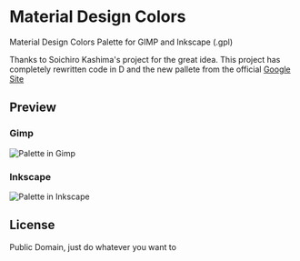 # Material Design Colors

Material Design Colors Palette for GIMP and Inkscape (.gpl)

Thanks to Soichiro Kashima's project for the great idea. This project has completely rewritten code in D and the new pallete from the official [Google Site](http://www.google.com/design/spec/style/color.html#color-color-palette)

## Preview

### Gimp
![Palette in Gimp](http://i.webfreak.org/FB491B.png)

### Inkscape
![Palette in Inkscape](http://i.webfreak.org/29D88C.png)

## License

Public Domain, just do whatever you want to
